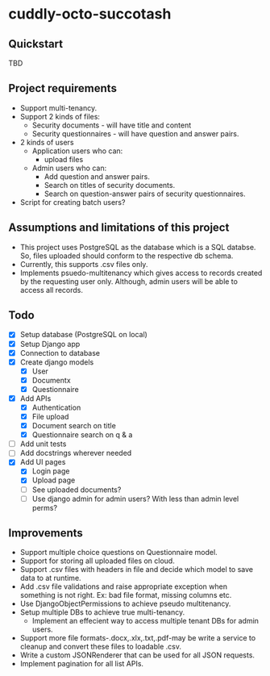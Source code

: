 # cuddly-octo-succotash

## Quickstart
TBD

## Project requirements

* Support multi-tenancy.
* Support 2 kinds of files:
    * Security documents - will have title and content
    * Security questionnaires - will have question and answer pairs.
* 2 kinds of users
    * Application users who can:
        * upload files
    * Admin users who can:
        * Add question and answer pairs.
        * Search on titles of security documents.
        * Search on question-answer pairs of security questionnaires.
* Script for creating batch users?

## Assumptions and limitations of this project

* This project uses PostgreSQL as the database which is a SQL databse. So, files uploaded should conform to the respective db schema.
* Currently, this supports .csv files only.
* Implements psuedo-multitenancy which gives access to records created by the requesting user only. Although, admin users will be able to access all records.

## Todo

* [x] Setup database (PostgreSQL on local)
* [x] Setup Django app
* [x] Connection to database
* [x] Create django models
    * [x] User
    * [x] Documentx
    * [x] Questionnaire
* [x] Add APIs
    * [x] Authentication
    * [x] File upload
    * [x] Document search on title
    * [x] Questionnaire search on q & a
* [ ] Add unit tests
* [ ] Add docstrings wherever needed
* [x] Add UI pages
    * [x] Login page
    * [x] Upload page
    * [ ] See uploaded documents?
    * [ ] Use django admin for admin users? With less than admin level perms?

## Improvements

* Support multiple choice questions on Questionnaire model.
* Support for storing all uploaded files on cloud.
* Support .csv files with headers in file and decide which model to save data to at runtime.
* Add .csv file validations and raise appropriate exception when something is not right. Ex: bad file format, missing columns etc.
* Use DjangoObjectPermissions to achieve pseudo multitenancy.
* Setup multiple DBs to achieve true multi-tenancy.
    * Implement an effecient way to access multiple tenant DBs for admin users.
* Support more file formats-.docx,.xlx,.txt,.pdf-may be write a service to cleanup and convert these files to loadable .csv.
* Write a custom JSONRenderer that can be used for all JSON requests.
* Implement pagination for all list APIs.
